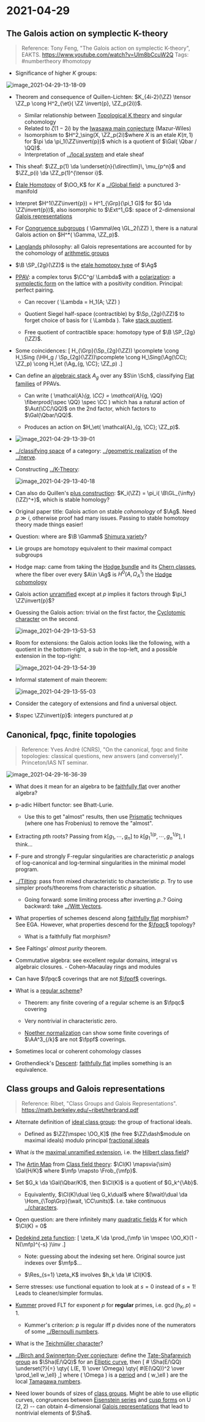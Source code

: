 # 2021-04-29

## The Galois action on symplectic K-theory

> Reference: Tony Feng, "The Galois action on symplectic K-theory", EAKTS. <https://www.youtube.com/watch?v=Ulm8bCcuW2Q>
> Tags: #numbertheory #homotopy

- Significance of higher $K$ groups:

![image_2021-04-29-13-18-09](figures/image_2021-04-29-13-18-09.png)

- Theorem and consequence of Quillen-Lichten: $K_{4i-2}(\ZZ) \tensor \ZZ_p \cong H^2_{\et}( \ZZ \invert{p}, \ZZ_p(2i))$.
  - Similar relationship between [Topological K theory](Topological%20K%20theory) and singular cohomology
  - Related to $\zeta(1-2i)$ by the [Iwasawa main conjecture](Iwasawa%20main%20conjecture) (Mazur-Wiles)
  - Isomorphism to $H^2_\sing(X, \ZZ_p(2i)$where $X$ is an etale $K(\pi, 1)$ for $\pi \da \pi_1(\ZZ\invert{p})$ which is a quotient of $\Gal( \Qbar / \QQ)$.
  - Interpretation of [../local system](../local%20system.md)  and etale sheaf 

- This sheaf: $\ZZ_p(1) \da \underset{n}{\directlim}\, \mu_{p^n}$ and $\ZZ_p(i) \da \ZZ_p(1)^{\tensor i}$.

- [Étale Homotopy](../Étale%20homotopy.md) of $\OO_K$ for $K$ a [../Global field](../Global%20field.md): a punctured 3-manifold
- Interpret $H^1(\ZZ\invert{p}) = H^1_{\Grp}(\pi_1 G)$ for $G \da \ZZ\invert{p})$, also isomorphic to $\Ext^1_G$: space of 2-dimensional [Galois representations](Galois%20representations)

- For [Congruence subgroups](Congruence%20subgroup) \( \Gamma\leq \GL_2(\ZZ) \), there is a natural Galois action on $H^*( \Gamma, \ZZ_p)$.

- [Langlands](../Langlands.md) philosophy: all Galois representations are accounted for by the cohomology of [arithmetic groups](arithmetic%20groups)

- $\B \SP_{2g}(\ZZ)$ is the [etale homotopy type](etale%20homotopy%20type) of $\Ag$

- [PPAV](PPAV): a complex torus $\CC^g/ \Lambda$ with a [polarization](polarization): a [symplectic form](symplectic%20form) on the lattice with a positivity condition.
  Principal: perfect pairing.

  - Can recover \( \Lambda = H_1(A; \ZZ) \) 
  - Quotient Siegel half-space (contractible) by $\Sp_{2g}(\ZZ)$ to forget choice of basis for \( \Lambda \).
  	Take [stack quotient](stack%20quotient).

  - Free quotient of contractible space: homotopy type of $\B \SP_{2g}(\ZZ)$.

- Some coincidences:
\[
H_{\Grp}(\Sp_{2g}(\ZZ)) \pcomplete
\cong
H_\Sing (\HH_g / \Sp_{2g}(\ZZ))\pcomplete
\cong
H_\Sing(\Ag(\CC); \ZZ_p)
\cong 
H_\et (\Ag_{g, \CC}; \ZZ_p)
.\]

- Can define an [algebraic stack](algebraic%20stack) $A_g$ over any $S\in \Sch$, classifying [Flat families](Flat%20family) of PPAVs.
  - Can write \( \mathcal{A}_{g, \CC} = \mathcal{A}_{g, \QQ} \fiberprod{\spec \QQ} \spec \CC    \) which has a natural action of $\Aut(\CC/\QQ)$ on the 2nd factor, which factors to $\Gal(\Qbar/\QQ)$.

  - Produces an action on $H_\et( \mathcal{A}_{g, \CC}; \ZZ_p)$. 

- ![image_2021-04-29-13-39-01](figures/image_2021-04-29-13-39-01.png)

- [../classifying space](../classifying%20space.md) of a category: [../geometric realization](../geometric%20realization.md) of the [../nerve](../nerve.md).

- Constructing [../K-Theory](../K-Theory.md):

  ![image_2021-04-29-13-40-18](figures/image_2021-04-29-13-40-18.png)

- Can also do Quillen's [plus construction](plus%20construction): $K_i(\ZZ) = \pi_i( \B\GL_{\infty}(\ZZ)^+)$, which is stable homology?

- Original paper title: Galois action on stable *cohomology* of $\Ag$.
  Need $p\gg i$, otherwise proof had many issues.
  Passing to stable homotopy theory made things easier!

- Question: where are $\B \Gamma$ [Shimura variety](Shimura%20variety)?

- Lie groups are homotopy equivalent to their maximal compact subgroups

- Hodge map: came from taking the [Hodge bundle](Hodge%20bundle) and its [Chern classes](../Chern%20class.md), where the fiber over every $A\in \Ag$ is $H^0(A, \Omega_A^1)$ the [Hodge cohomology](Hodge%20cohomology)

- Galois action [unramified](unramified) except at $p$ implies it factors through $\pi_1 \ZZ\invert{p}$?

- Guessing the Galois action: trivial on the first factor, the [Cyclotomic character](Cyclotomic%20character) on the second.

  ![image_2021-04-29-13-53-53](figures/image_2021-04-29-13-53-53.png)

- Room for extensions: the Galois action looks like the following, with a quotient in the bottom-right, a sub in the top-left, and a possible extension in the top-right:

  ![image_2021-04-29-13-54-39](figures/image_2021-04-29-13-54-39.png)

- Informal statement of main theorem:

  ![image_2021-04-29-13-55-03](figures/image_2021-04-29-13-55-03.png)

- Consider the category of extensions and find a universal object.

- $\spec \ZZ\invert{p}$: integers punctured at $p$

## Canonical, fpqc, finite topologies

> Reference: Yves André (CNRS), "On the canonical, fpqc and finite topologies: classical questions, new answers (and conversely)". Princeton/IAS NT seminar.

![image_2021-04-29-16-36-39](figures/image_2021-04-29-16-36-39.png)

- What does it mean for an algebra to be [faithfully flat](faithfully%20flat) over another algebra?

- p-adic Hilbert functor: see Bhatt-Lurie.

  - Use this to get "almost" results, then use [Prismatic](Prismatic%20cohomology) techniques (where one has Frobenius) to remove the "almost".

- Extracting $p$th roots? 
  Passing from $k[g_1, \cdots, g_n]$ to $k[g_1^{1/p}, \cdots, g_n^{1/p}]$, I think...

- F-pure and strongly F-regular singularities are characteristic $p$ analogs of log-canonical and log-terminal singularities in the minimal model program.

- [../Tilting](../Tilting.md): pass from mixed characteristic to characteristic $p$.
  Try to use simpler proofs/theorems from characteristic $p$ situation.

  - Going forward: some limiting process after inverting $p$..?
    Going backward: take [../Witt Vectors](../Witt%20Vectors.md).

- What properties of schemes descend along [faithfully flat](faithfully%20flat) morphism? See EGA.
  However, what properties descend for the [$\fpqc$](fpqc) topology?

  - What is a faithfully flat morphism?

- See Faltings' *almost purity* theorem.

- Commutative algebra: see excellent regular domains, integral vs algebraic closures.
	  - Cohen–Macaulay rings and modules

- Can have $\fpqc$ coverings that are not [$\fppf$](fppf) coverings.

- What is a [regular scheme](regular%20scheme)?

  - Theorem: any finite covering of a regular scheme is an $\fpqc$ covering

  - Very nontrivial in characteristic zero.

  - [Noether normalization](Noether%20normalization) can show some finite coverings of $\AA^3_{/k}$ are not $\fppf$ coverings.

- Sometimes local or coherent cohomology classes

- Grothendieck's [Descent](../descent.md): [faithfully flat](faithfully%20flat) implies something is an equivalence.

## Class groups and Galois representations

> Reference: Ribet, "Class Groups and Galois Representations". <https://math.berkeley.edu/~ribet/herbrand.pdf>

- Alternate definition of [ideal class group](ideal%20class%20group): the group of fractional ideals.
 	- Defined as $\ZZ[\mspec \OO_K]$ (the free $\ZZ\dash$module on maximal ideals) modulo principal [fractional ideals](fractional%20ideal)

- What *is* the [maximal unramified extension](maximal%20unramified%20extension), i.e. the [Hilbert class field](Hilbert%20class%20field)?

- The [Artin Map](../Artin%20Map.md) from [Class field theory](../Class%20field%20theory.md): $\Cl(K) \mapsvia{\sim} \Gal(H/K)$ where $\mfp \mapsto \Frob_{\mfp}$.

- Set $G_k \da \Gal(\Qbar/K)$, then $\Cl(K)$ is a quotient of $G_k^{\Ab}$.

  - Equivalently, $\Cl(K)\dual \leq G_k\dual$ where $(\wait)\dual \da \Hom_{\Top\Grp}(\wait, \CC\units)$.
  	I.e. take continuous [../characters](../characters.md).

- Open question: are there infinitely many [quadratic fields](quadratic%20fields) $K$ for which $\Cl(K) = 0$

- [Dedekind zeta function](Dedekind%20zeta%20function):
\[
\zeta_K \da \prod_{\mfp \in \mspec \OO_K}(1 - N(\mfp)^{-s} )\inv
.\]
  - Note: guessing about the indexing set here.
  Original source just indexes over $\mfp$...

  - $\Res_{s=1} \zeta_K$ involves $h_k \da \# \Cl(K)$.

- Serre stresses: use functional equation to look at $s=0$ instead of $s=1$!
  Leads to cleaner/simpler formulas.

- [Kummer](Kummer%20theory) proved FLT for exponent $p$ for **regular** primes, i.e. $\gcd(h_K, p) = 1$.
  - Kummer's criterion: $p$ is regular iff $p$ divides none of the numerators of some [../Bernoulli numbers](../Bernoulli%20numbers.md).

- What is the [Teichmüller character](Teichmüller%20character)?

- [../Birch and Swinnerton-Dyer conjecture](../Birch%20and%20Swinnerton-Dyer%20conjecture.md): define the [Tate-Shafarevich group](Tate-Shafarevich%20group) as $\Sha(E/\QQ)$ for an [Elliptic curve](../elliptic%20curve.md), then
\[
\# \Sha(E/\QQ) \underset{?}{=} \qty{ L(E, 1) \over \Omega} \qty{ \#(E(\QQ))^2 \over \prod_\ell w_\ell}
,\]
  where \( \Omega \) is a [period](period) and \( w_\ell \) are the local [Tamagawa numbers](Tamagawa%20numbers).

- Need lower bounds of sizes of [class groups](class%20groups).
  Might be able to use elliptic curves, congruences between [Eisenstein series](Eisenstein%20series) and [cusp forms](cusp%20forms) on $\operatorname{U}(2, 2)$ -- can obtain 4-dimensional [Galois representations](Galois%20representations) that lead to nontrivial elements of $\Sha$.



